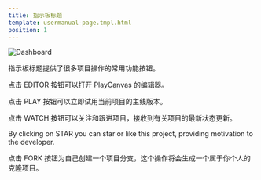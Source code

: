 ```yaml
---
title: 指示板标题
template: usermanual-page.tmpl.html
position: 1
---
```


![Dashboard][1]

指示板标题提供了很多项目操作的常用功能按钮。

点击 EDITOR 按钮可以打开 PlayCanvas 的编辑器。

点击 PLAY 按钮可以立即试用当前项目的主线版本。

点击 WATCH 按钮可以关注和跟进项目，接收到有关项目的最新状态更新。

By clicking on STAR you can star or like this project, providing motivation to the developer.

点击 FORK 按钮为自己创建一个项目分支，这个操作将会生成一个属于你个人的克隆项目。

[1]: /images/platform/dashboard_header.jpg

